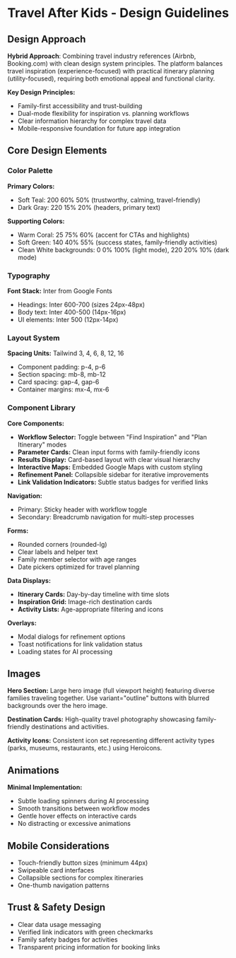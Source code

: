 # Travel After Kids - Design Guidelines

## Design Approach
**Hybrid Approach**: Combining travel industry references (Airbnb, Booking.com) with clean design system principles. The platform balances travel inspiration (experience-focused) with practical itinerary planning (utility-focused), requiring both emotional appeal and functional clarity.

**Key Design Principles:**
- Family-first accessibility and trust-building
- Dual-mode flexibility for inspiration vs. planning workflows  
- Clear information hierarchy for complex travel data
- Mobile-responsive foundation for future app integration

## Core Design Elements

### Color Palette
**Primary Colors:**
- Soft Teal: 200 60% 50% (trustworthy, calming, travel-friendly)
- Dark Gray: 220 15% 20% (headers, primary text)

**Supporting Colors:**
- Warm Coral: 25 75% 60% (accent for CTAs and highlights)
- Soft Green: 140 40% 55% (success states, family-friendly activities)
- Clean White backgrounds: 0 0% 100% (light mode), 220 20% 10% (dark mode)

### Typography
**Font Stack:** Inter from Google Fonts
- Headings: Inter 600-700 (sizes 24px-48px)
- Body text: Inter 400-500 (14px-16px)
- UI elements: Inter 500 (12px-14px)

### Layout System
**Spacing Units:** Tailwind 3, 4, 6, 8, 12, 16
- Component padding: p-4, p-6
- Section spacing: mb-8, mb-12
- Card spacing: gap-4, gap-6
- Container margins: mx-4, mx-6

### Component Library

**Core Components:**
- **Workflow Selector:** Toggle between "Find Inspiration" and "Plan Itinerary" modes
- **Parameter Cards:** Clean input forms with family-friendly icons
- **Results Display:** Card-based layout with clear visual hierarchy
- **Interactive Maps:** Embedded Google Maps with custom styling
- **Refinement Panel:** Collapsible sidebar for iterative improvements
- **Link Validation Indicators:** Subtle status badges for verified links

**Navigation:** 
- Primary: Sticky header with workflow toggle
- Secondary: Breadcrumb navigation for multi-step processes

**Forms:**
- Rounded corners (rounded-lg)
- Clear labels and helper text
- Family member selector with age ranges
- Date pickers optimized for travel planning

**Data Displays:**
- **Itinerary Cards:** Day-by-day timeline with time slots
- **Inspiration Grid:** Image-rich destination cards
- **Activity Lists:** Age-appropriate filtering and icons

**Overlays:**
- Modal dialogs for refinement options
- Toast notifications for link validation status
- Loading states for AI processing

## Images
**Hero Section:** Large hero image (full viewport height) featuring diverse families traveling together. Use variant="outline" buttons with blurred backgrounds over the hero image.

**Destination Cards:** High-quality travel photography showcasing family-friendly destinations and activities.

**Activity Icons:** Consistent icon set representing different activity types (parks, museums, restaurants, etc.) using Heroicons.

## Animations
**Minimal Implementation:**
- Subtle loading spinners during AI processing
- Smooth transitions between workflow modes
- Gentle hover effects on interactive cards
- No distracting or excessive animations

## Mobile Considerations
- Touch-friendly button sizes (minimum 44px)
- Swipeable card interfaces
- Collapsible sections for complex itineraries  
- One-thumb navigation patterns

## Trust & Safety Design
- Clear data usage messaging
- Verified link indicators with green checkmarks
- Family safety badges for activities
- Transparent pricing information for booking links